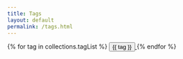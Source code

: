 ```yaml
---
title: Tags
layout: default
permalink: /tags.html
---
```

{% for tag in collections.tagList %}
<span>
  <a href="/tags/{{ tag }}" class="!no-underline">
    <button class="pill--button">
      {{ tag }}
    </button>
  </a>
</span>
{% endfor %}
